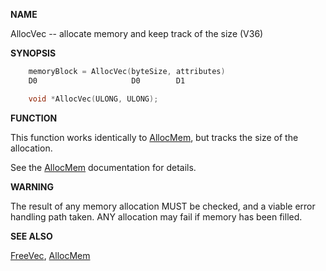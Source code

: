 
**NAME**

AllocVec -- allocate memory and keep track of the size  (V36)

**SYNOPSIS**

```c
    memoryBlock = AllocVec(byteSize, attributes)
    D0                     D0        D1

    void *AllocVec(ULONG, ULONG);

```
**FUNCTION**

This function works identically to [AllocMem](AllocMem.md), but tracks the size
of the allocation.

See the [AllocMem](AllocMem.md) documentation for details.

**WARNING**

The result of any memory allocation MUST be checked, and a viable
error handling path taken.  ANY allocation may fail if memory has
been filled.

**SEE ALSO**

[FreeVec](FreeVec.md), [AllocMem](AllocMem.md)
